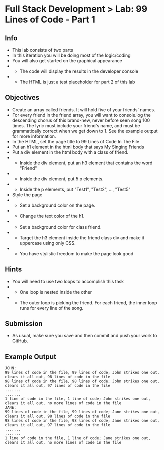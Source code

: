
# Full Stack Development > Lab: 99 Lines of Code - Part 1

## Info
* This lab consists of two parts
* In this iteration you will be doing most of the logic/coding
* You will also get started on the graphical appearance
* * The code will display the results in the developer console
* * The HTML is just a test placeholder for part 2 of this lab

## Objectives
* Create an array called friends. It will hold five of your friends' names.
* For every friend in the friend array, you will want to console.log the descending chorus of this brand-new, never before seen song 100 times. The lyric must include your friend's name, and must be grammatically correct when we get down to 1. See the example output for more information.
* In the HTML, set the page title to 99 Lines of Code In The File
* Put an h1 element in the html body that says My Singing Friends
* Put a div element in the html body with a class of friend.
* * Inside the div element, put an h3 element that contains the word "Friend"
* * Inside the div element, put 5 p elements.
* * Inside the p elements, put "Test1", "Test2", ..., "Test5"
* Style the page
* * Set a background color on the page.
* * Change the text color of the h1.
* * Set a background color for class friend.
* * Target the h3 element inside the friend class div and make it uppercase using only CSS.
* * You have stylistic freedom to make the page look good

## Hints
* You will need to use two loops to accomplish this task
* * One loop is nested inside the other
* * The outer loop is picking the friend. For each friend, the inner loop runs for every line of the song.

## Submission
* As usual, make sure you save and then commit and push your work to GitHub.

## Example Output
```
JOHN:
99 lines of code in the file, 99 lines of code; John strikes one out, clears it all out, 98 lines of code in the file
98 lines of code in the file, 98 lines of code; John strikes one out, clears it all out, 97 lines of code in the file
.......
.......
1 line of code in the file, 1 line of code; John strikes one out, clears it all out, no more lines of code in the file
JANE:
99 lines of code in the file, 99 lines of code; Jane strikes one out, clears it all out, 98 lines of code in the file
98 lines of code in the file, 98 lines of code; Jane strikes one out, clears it all out, 97 lines of code in the file
.......
.......
1 line of code in the file, 1 line of code; Jane strikes one out, clears it all out, no more lines of code in the file
```